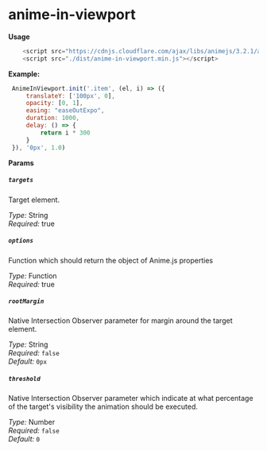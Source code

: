 # anime-in-viewport

**Usage**

```js 
    <script src="https://cdnjs.cloudflare.com/ajax/libs/animejs/3.2.1/anime.min.js" integrity="sha512-z4OUqw38qNLpn1libAN9BsoDx6nbNFio5lA6CuTp9NlK83b89hgyCVq+N5FdBJptINztxn1Z3SaKSKUS5UP60Q==" crossorigin="anonymous" referrerpolicy="no-referrer"></script>
    <script src="./dist/anime-in-viewport.min.js"></script>
```

**Example:**
```js 
 AnimeInViewport.init('.item', (el, i) => ({
     translateY: ['100px', 0],
     opacity: [0, 1],
     easing: "easeOutExpo",
     duration: 1000,
     delay: () => {
         return i * 300
     }
 }), '0px', 1.0)
```
     
**Params**

##### `targets`
Target element.

*Type:* String  
*Required:* true

##### `options`
Function which should return the object of Anime.js properties 

*Type:* Function  
*Required:* true

##### `rootMargin`
Native Intersection Observer parameter for margin around the target element.

*Type:* String   
*Required:* `false`  
*Default:* `0px`  

##### `threshold`
Native Intersection Observer parameter which indicate at what percentage of the target's visibility the animation should be executed.

*Type:* Number   
*Required:* `false`  
*Default:* `0`  
